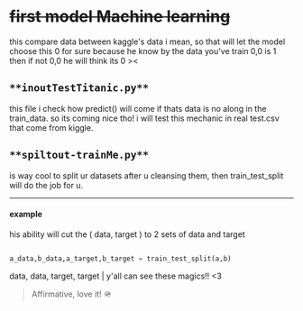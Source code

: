 # ~~first model Machine learning~~
this compare data between kaggle's data i mean, so that will let the model choose this 0 for sure because he know by the data you've train 0,0 is 1 then if not 0,0 he will think its 0 ><

## `**inoutTestTitanic.py**`
this file i check how predict() will come if thats data is no along in the train_data.
so its coming nice tho! i will test this mechanic in real test.csv that come from kiggle.

##  `**spiltout-trainMe.py**`
is way cool to split ur datasets after u cleansing them, then 
train_test_split will do the job for u.

---
#### example
his ability will cut the ( data, target ) to 2 sets of data and target 
```python

a_data,b_data,a_target,b_target = train_test_split(a,b)
```
data, data, target, target | y'all can see these magics!! <3 
>  Affirmative, love it! 🪖

